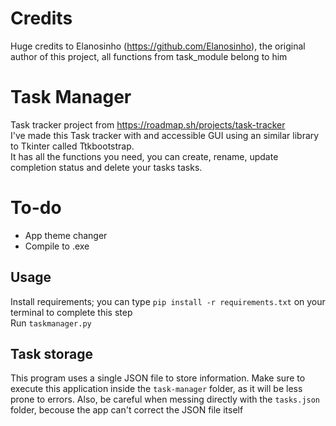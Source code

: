 # Credits
Huge credits to Elanosinho (https://github.com/Elanosinho), the original author of this project, all functions from task_module belong to him

# Task Manager
Task tracker project from https://roadmap.sh/projects/task-tracker  
I've made this Task tracker with and accessible GUI using an similar library to Tkinter called Ttkbootstrap.  
It has all the functions you need, you can create, rename, update completion status and delete your tasks tasks. 

# To-do
- App theme changer
- Compile to .exe

## Usage
Install requirements; you can type ``pip install -r requirements.txt`` on your terminal to complete this step  
Run ``taskmanager.py``

## Task storage
This program uses a single JSON file to store information. Make sure to execute this application inside the ``task-manager`` folder, as it will be less prone to errors. Also, be careful when messing directly with the ``tasks.json`` folder, becouse the app can't correct the JSON file itself



